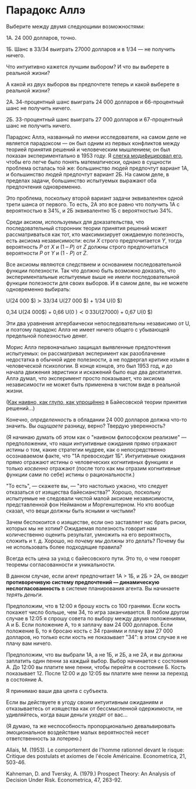 # Парадокс Аллэ
Выберите между двумя следующими возможностями:

1А. 24 000 долларов, точно.

1Б. Шанс в 33/34 выиграть 27000 долларов и в 1/34 — не получить ничего.

Что интуитивно кажется лучшим выбором? И что вы выберете в реальной жизни?

А какой из двух выборов вы предпочтете теперь и какой выберете в реальной жизни?

2А. 34-процентный шанс выиграть 24 000 долларов и 66-процентный шанс не получить ничего.

2Б. 33-процентный шанс выиграть 27 000 долларов и 67-процентный шанс не получить ничего.

Парадокс Аллэ, названный по имени исследователя, на самом деле не является парадоксом — он был одним из первых конфликтов между теорией принятия решений и человеческим мышлением; он был показан экспериментально в 1953 году. Я [слегка модифицировал его][1], чтобы его легче было понять математически, однако в сущности проблема осталась той же: большинство людей предпочтут вариант 1А, и большинство людей предпочтут вариант 2Б. На самом деле, в пределах задачи, большинство испытуемых выражают оба предпочтения одновременно.

Это проблема, поскольку второй вариант задачи эквивалентен одной трети шанса от первого. То есть, 2А это все равно что получить 1А с вероятностью в 34%, и 2Б эквивалентно 1Б с вероятностью 34%.

Среди аксиом, используемых для доказательства, что последовательный сторонник теории принятия решений может рассматриваться как тот, кто максимизирует ожидаемую полезность, есть аксиома независимости: если _Х_ строго предпочитается _Y_, тогда вероятность _Р_ от _Х_ и (1 – _Р_) от _Z_ должны строго предпочитаться вероятности _P_ от _Y_ и (1 - _Р_) от _Z_.

Все аксиомы являются следствием и основанием последовательной функции полезности. Так что должно быть возможно доказать, что экспериментальные испытуемые выше не имели последовательной функции полезности для своих выборов. И в самом деле, вы не можете одновременно выбирать:

U(24 000 $) ≻ 33/34 U(27 000 $) + 1/34 U(0 $)

0\,34 U(24 000$) + 0\,66 U(0 $) ≺ 0\,33 U(27 000$) + 0,67 U(0 $)

Эти два уравнения алгербаически непоследовательны независимо от U, и поэтому парадокс Аллэ не имеет ничего общего с убывающей предельной полезностью денег.

Морис Аллэ первоначально защищал выявленные предпочтения испытуемых: он рассматривал эксперимент как разоблачение недостатка в обычной идее полезности, а не подвергал критике изъян в человеческой психологии. В конце концов, это был 1953 год, и до начала движения эвристики и искажений было еще два десятилетия. Аллэ думал, что эксперимент просто показывает, что аксиома независимости не может быть применена в чистом виде в реальной жизни.

([Как наивно, как глупо, как упрощённо][1] в Байесовской теории принятия решений...)

Конечно, _определенность_ в обладании 24 000 долларов должна что-то значить. Вы _ощущаете_ разницу, верно? Твердую уверенность?

(Я начинаю думать об этом как о "наивном философском реализме" — предположении, что наши интуитивные ожидания прямо отражают истины о том, какие стратегии мудрее, как о непосредственно осознаваемом факте, что "1А превосходит 1Б". Интуитивные ожидания прямо отражают истины о человеческих когнитивных функциях и только _косвенно_ отражают (после того как мы отразим когнитивные функции сами по себе) истины о рациональности.)

"То есть", — скажете вы, — "это настолько ужасно, что следует отказаться от изящества байесианства?" Хорошо, поскольку испытуемые не следовали чистой малой аксиоме независимости, представленной фон Нейманом и Моргенштерном. Но кто вообще сказал, что вещи _должны_ быть ясными и чистыми?

Зачем беспокоится о изяществе, если оно заставляет нас брать риски, которых мы не хотим? Ожидаемая полезность говорит нам количественно оценить результат, умножить на его вероятность, сложить и т. д. Хорошо, но _почему мы должны_ это делать? Почему бы не использовать более подходящие правила?

Всегда есть цена за уход с байесовского пути. Это то, о чем говорят теоремы согласованности и уникальности.

В данном случае, если агент предпочитает 1A > 1Б, и 2Б > 2A, он вводит __противоречивую систему предпочтений — динамическую неслогласованность__ в системе планирования агента. Вы начинаете _терять деньги_.

Предположим, что в 12:00 я брошу кость со 100 гранями. Если кость покажет число больше, чем 34, то игра заканчивается. В любом другом случае в 12:05 я спрошу совета по выбору между двумя положениями, А и Б. Если положение А, то я заплачу вам 24 000 долларов. Если положение Б, то я бросаю кость с 34 гранями и плачу вам 27 000 долларов, но только если кость не показывает "34": в этом случае я не плачу вам ничего.

Предположим, что вы выбрали 1А, а не 1Б, и 2Б, а не 2А, и вы должны заплатить один пенни за каждый выбор. Выбор начинается с состояния А. До 12:00 вы платите мне пенни, чтобы перейти в состояние Б. Кость показывает 12. После 12:00 и до 12:05 вы платите мне пенни за переход в состояние А.

Я принимаю ваши два цента с субъекта.

Если вы действуете в угоду своим интуитивным ожиданиям и отказываетесь от изящества как от бессмысленной одержимости, не удивляйтесь, когда ваши деньги уходят от вас...

(Я думаю, та же неспособность пропорционально девальвировать эмоциональное воздействие малых вероятностей несет ответственность за лотерею.)

Allais, M. (1953). Le comportement de l'homme rationnel devant le risque: Critique des postulats et axiomes de l'école Américaine. Econometrica, 21, 503-46.

Kahneman, D. and Tversky, A. (1979.) Prospect Theory: An Analysis of Decision Under Risk. Econometrica, 47, 263-92.

 [1]: /w/%D0%9F%D1%80%D0%B5%D0%BA%D1%80%D0%B0%D1%81%D0%BD%D0%B0%D1%8F_%D0%B2%D0%B5%D1%80%D0%BE%D1%8F%D1%82%D0%BD%D0%BE%D1%81%D1%82%D1%8C
[2]: http://ru.wikipedia.org/wiki/%D0%9F%D0%B0%D1%80%D0%B0%D0%B4%D0%BE%D0%BA%D1%81_%D0%90%D0%BB%D0%BB%D0%B5